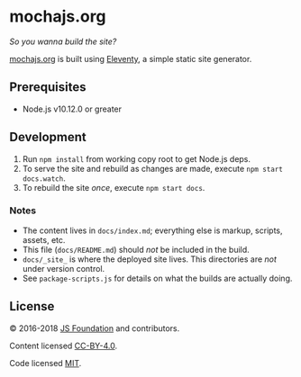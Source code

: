 # mochajs.org

_So you wanna build the site?_

[mochajs.org](https://mochajs.org) is built using [Eleventy](https://www.11ty.io/), a simple static site generator.

## Prerequisites

- Node.js v10.12.0 or greater

## Development

1. Run `npm install` from working copy root to get Node.js deps.
1. To serve the site and rebuild as changes are made, execute `npm start docs.watch`.
1. To rebuild the site _once_, execute `npm start docs`.

### Notes

- The content lives in `docs/index.md`; everything else is markup, scripts, assets, etc.
- This file (`docs/README.md`) should _not_ be included in the build.
- `docs/_site_` is where the deployed site lives. This directories are _not_ under version control.
- See `package-scripts.js` for details on what the builds are actually doing.

## License

:copyright: 2016-2018 [JS Foundation](https://js.foundation) and contributors.

Content licensed [CC-BY-4.0](https://raw.githubusercontent.com/mochajs/mocha/main/docs/LICENSE-CC-BY-4.0).

Code licensed [MIT](https://raw.githubusercontent.com/mochajs/mocha/main/LICENSE-MIT).
